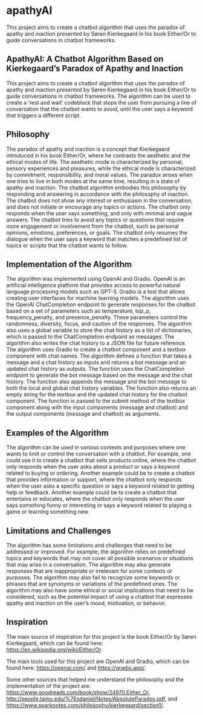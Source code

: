# apathyAI
This project aims to create a chatbot algorithm that uses the paradox of apathy and inaction presented by Søren Kierkegaard in his book Either/Or to guide conversations in chatbot frameworks.

## ApathyAI: A Chatbot Algorithm Based on Kierkegaard’s Paradox of Apathy and Inaction

This project aims to create a chatbot algorithm that uses the paradox of apathy and inaction presented by Søren Kierkegaard in his book Either/Or to guide conversations in chatbot frameworks. The algorithm can be used to create a ‘rest and wait’ codeblock that stops the user from pursuing a line of conversation that the chatbot wants to avoid, until the user says a keyword that triggers a different script.

## Philosophy

The paradox of apathy and inaction is a concept that Kierkegaard introduced in his book Either/Or, where he contrasts the aesthetic and the ethical modes of life. The aesthetic mode is characterized by personal, sensory experiences and pleasures, while the ethical mode is characterized by commitment, responsibility, and moral values. The paradox arises when one tries to live in both modes at the same time, resulting in a state of apathy and inaction. The chatbot algorithm embodies this philosophy by responding and answering in accordance with the philosophy of inaction. The chatbot does not show any interest or enthusiasm in the conversation, and does not initiate or encourage any topics or actions. The chatbot only responds when the user says something, and only with minimal and vague answers. The chatbot tries to avoid any topics or questions that require more engagement or involvement from the chatbot, such as personal opinions, emotions, preferences, or goals. The chatbot only resumes the dialogue when the user says a keyword that matches a predefined list of topics or scripts that the chatbot wants to follow.

## Implementation of the Algorithm

The algorithm was implemented using OpenAI and Gradio. OpenAI is an artificial intelligence platform that provides access to powerful natural language processing models such as GPT-3. Gradio is a tool that allows creating user interfaces for machine learning models. The algorithm uses the OpenAI ChatCompletion endpoint to generate responses for the chatbot based on a set of parameters such as temperature, top_p, frequency_penalty, and presence_penalty. These parameters control the randomness, diversity, focus, and caution of the responses. The algorithm also uses a global variable to store the chat history as a list of dictionaries, which is passed to the ChatCompletion endpoint as messages. The algorithm also writes the chat history to a JSON file for future reference. The algorithm uses Gradio to create a chatbot component and a textbox component with chat names. The algorithm defines a function that takes a message and a chat history as inputs and returns a bot message and an updated chat history as outputs. The function uses the ChatCompletion endpoint to generate the bot message based on the message and the chat history. The function also appends the message and the bot message to both the local and global chat history variables. The function also returns an empty string for the textbox and the updated chat history for the chatbot component. The function is passed to the submit method of the textbox component along with the input components (message and chatbot) and the output components (message and chatbot) as arguments.

## Examples of the Algorithm

The algorithm can be used in various contexts and purposes where one wants to limit or control the conversation with a chatbot. For example, one could use it to create a chatbot that sells products online, where the chatbot only responds when the user asks about a product or says a keyword related to buying or ordering. Another example could be to create a chatbot that provides information or support, where the chatbot only responds when the user asks a specific question or says a keyword related to getting help or feedback. Another example could be to create a chatbot that entertains or educates, where the chatbot only responds when the user says something funny or interesting or says a keyword related to playing a game or learning something new.


## Limitations and Challenges

The algorithm has some limitations and challenges that need to be addressed or improved. For example, the algorithm relies on predefined topics and keywords that may not cover all possible scenarios or situations that may arise in a conversation. The algorithm may also generate responses that are inappropriate or irrelevant for some contexts or purposes. The algorithm may also fail to recognize some keywords or phrases that are synonyms or variations of the predefined ones. The algorithm may also have some ethical or social implications that need to be considered, such as the potential impact of using a chatbot that expresses apathy and inaction on the user’s mood, motivation, or behavior.

## Inspiration

The main source of inspiration for this project is the book Either/Or by Søren Kierkegaard, which can be found here:
 https://en.wikipedia.org/wiki/Either/Or.
 
 
The main tools used for this project are OpenAI and Gradio, which can be found here:
 https://openai.com/ and https://gradio.app/. 

Some other sources that helped me understand the philosophy and the implementation of the project are:
 https://www.goodreads.com/book/show/24970.Either_Or, http://people.tamu.edu/%7Esdaniel/Notes/AbsoluteParadox.pdf, and https://www.sparknotes.com/philosophy/kierkegaard/section1/.
